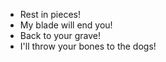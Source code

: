 - Rest in pieces!
- My blade will end you!
- Back to your grave!
- I'll throw your bones to the dogs!
